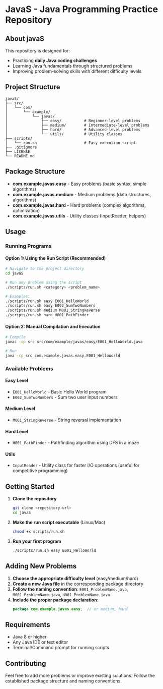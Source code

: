 # JavaS - Java Programming Practice Repository

## About javaS
This repository is designed for:
- Practicing **daily Java coding challenges**
- Learning Java fundamentals through structured problems
- Improving problem-solving skills with different difficulty levels

## Project Structure

```
javaS/
├── src/
│   └── com/
│       └── example/
│           └── javas/
│               ├── easy/          # Beginner-level problems
│               ├── medium/        # Intermediate-level problems
│               ├── hard/          # Advanced-level problems
│               └── utils/         # Utility classes
├── scripts/
│   └── run.sh                     # Easy execution script
├── .gitignore
├── LICENSE
└── README.md
```

## Package Structure
- **com.example.javas.easy** - Easy problems (basic syntax, simple algorithms)
- **com.example.javas.medium** - Medium problems (data structures, algorithms)
- **com.example.javas.hard** - Hard problems (complex algorithms, optimization)
- **com.example.javas.utils** - Utility classes (InputReader, helpers)

## Usage

### Running Programs

#### Option 1: Using the Run Script (Recommended)
```bash
# Navigate to the project directory
cd javaS

# Run any problem using the script
./scripts/run.sh <category> <problem_name>

# Examples:
./scripts/run.sh easy E001_HelloWorld
./scripts/run.sh easy E002_SumTwoNumbers
./scripts/run.sh medium M001_StringReverse
./scripts/run.sh hard H001_PathFinder
```

#### Option 2: Manual Compilation and Execution
```bash
# Compile
javac -cp src src/com/example/javas/easy/E001_HelloWorld.java

# Run
java -cp src com.example.javas.easy.E001_HelloWorld
```

### Available Problems

#### Easy Level
- `E001_HelloWorld` - Basic Hello World program
- `E002_SumTwoNumbers` - Sum two user input numbers

#### Medium Level
- `M001_StringReverse` - String reversal implementation

#### Hard Level
- `H001_PathFinder` - Pathfinding algorithm using DFS in a maze

#### Utils
- `InputReader` - Utility class for faster I/O operations (useful for competitive programming)

## Getting Started

1. **Clone the repository**
   ```bash
   git clone <repository-url>
   cd javaS
   ```

2. **Make the run script executable** (Linux/Mac)
   ```bash
   chmod +x scripts/run.sh
   ```

3. **Run your first program**
   ```bash
   ./scripts/run.sh easy E001_HelloWorld
   ```

## Adding New Problems

1. **Choose the appropriate difficulty level** (easy/medium/hard)
2. **Create a new Java file** in the corresponding package directory
3. **Follow the naming convention**: `E001_ProblemName.java`, `M001_ProblemName.java`, `H001_ProblemName.java`
4. **Include the proper package declaration**:
   ```java
   package com.example.javas.easy;  // or medium, hard
   ```

## Requirements

- Java 8 or higher
- Any Java IDE or text editor
- Terminal/Command prompt for running scripts

## Contributing

Feel free to add more problems or improve existing solutions. Follow the established package structure and naming conventions.
